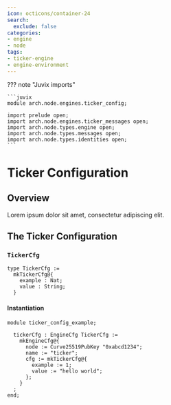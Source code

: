 ```yaml
---
icon: octicons/container-24
search:
  exclude: false
categories:
- engine
- node
tags:
- ticker-engine
- engine-environment
---
```


??? note "Juvix imports"

    ```juvix
    module arch.node.engines.ticker_config;

    import prelude open;
    import arch.node.engines.ticker_messages open;
    import arch.node.types.engine open;
    import arch.node.types.messages open;
    import arch.node.types.identities open;
    ```

# Ticker Configuration

## Overview

Lorem ipsum dolor sit amet, consectetur adipiscing elit.

## The Ticker Configuration

### `TickerCfg`

<!-- --8<-- [start:TickerCfg] -->
```juvix
type TickerCfg :=
  mkTickerCfg@{
    example : Nat;
    value : String;
  }
```
<!-- --8<-- [end:TickerCfg] -->

#### Instantiation

<!-- --8<-- [start:tickerCfg] -->
```juvix extract-module-statements
module ticker_config_example;

  tickerCfg : EngineCfg TickerCfg :=
    mkEngineCfg@{
      node := Curve25519PubKey "0xabcd1234";
      name := "ticker";
      cfg := mkTickerCfg@{
        example := 1;
        value := "hello world";
      };
    }
  ;
end;
```
<!-- --8<-- [end:tickerCfg] -->
